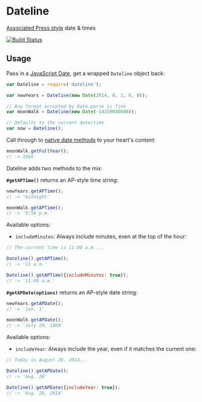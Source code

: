 # Dateline

[Associated Press style](http://en.wikipedia.org/wiki/AP_Stylebook) date & times

[![Build Status](https://travis-ci.org/banterability/dateline.png)](https://travis-ci.org/banterability/dateline)

## Usage

Pass in a [JavaScript Date](https://developer.mozilla.org/en-US/docs/Web/JavaScript/Reference/Global_Objects/Date), get a wrapped `Dateline` object back:

```js
var Dateline = require('dateline');

var newYears = Dateline(new Date(2014, 0, 1, 0, 0));

// Any format accepted by Date.parse is fine
var moonWalk = Dateline(new Date(-14159040000));

// Defaults to the current date/time
var now = Dateline();
```

Call through to [native date methods](https://developer.mozilla.org/en-US/docs/Web/JavaScript/Reference/Global_Objects/Date#Date_instances) to your heart's content:

```js
moonWalk.getFullYear();
// -> 1969
```

Dateline adds two methods to the mix:

**`#getAPTime()`** returns an AP-style time string:

```js
newYears.getAPTime();
// -> 'midnight'

moonWalk.getAPTime();
// -> '9:56 p.m.'
```

Available options:
- `includeMinutes`: Always include minutes, even at the top of the hour:

```js
// The current time is 11:00 a.m....

Dateline().getAPTime();
// -> '11 a.m.'

Dateline().getAPTime({includeMinutes: true});
// -> '11:00 a.m.'
```

**`#getAPDate(options)`** returns an AP-style date string:

```js
newYears.getAPDate();
// -> 'Jan. 1'

moonWalk.getAPDate();
// -> 'July 20, 1969'
```

Available options:
- `includeYear`: Always include the year, even if it matches the current one:

```js
// Today is August 28, 2014...

Dateline().getAPDate();
// -> 'Aug. 28'

Dateline().getAPDate({includeYear: true});
// -> 'Aug. 28, 2014'
```
